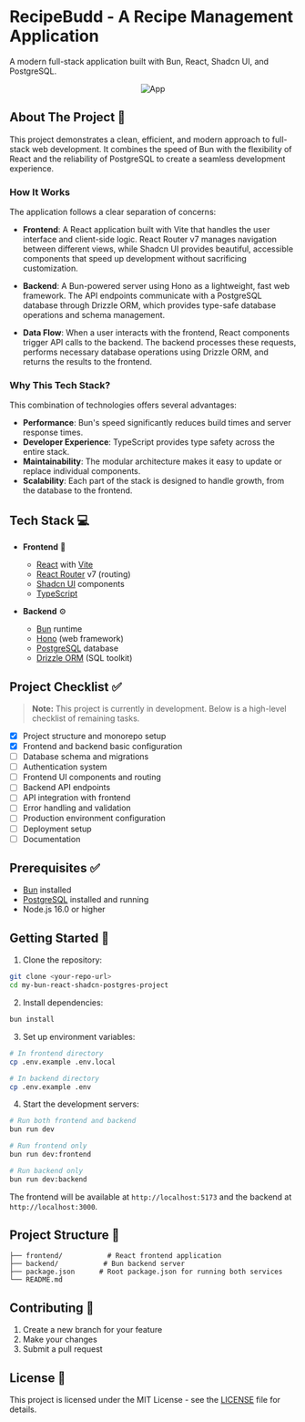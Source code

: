 # RecipeBudd - A Recipe Management Application

A modern full-stack application built with Bun, React, Shadcn UI, and PostgreSQL.

<div align="center">
  <img src="https://github.com/user-attachments/assets/b5dc8f10-30a0-45e0-aa5e-cf11caec721b" alt="App">
</div>

## About The Project 📖

This project demonstrates a clean, efficient, and modern approach to full-stack web development. It combines the speed of Bun with the flexibility of React and the reliability of PostgreSQL to create a seamless development experience.

### How It Works

The application follows a clear separation of concerns:

- **Frontend**: A React application built with Vite that handles the user interface and client-side logic. React Router v7 manages navigation between different views, while Shadcn UI provides beautiful, accessible components that speed up development without sacrificing customization.

- **Backend**: A Bun-powered server using Hono as a lightweight, fast web framework. The API endpoints communicate with a PostgreSQL database through Drizzle ORM, which provides type-safe database operations and schema management.

- **Data Flow**: When a user interacts with the frontend, React components trigger API calls to the backend. The backend processes these requests, performs necessary database operations using Drizzle ORM, and returns the results to the frontend.

### Why This Tech Stack?

This combination of technologies offers several advantages:

- **Performance**: Bun's speed significantly reduces build times and server response times.
- **Developer Experience**: TypeScript provides type safety across the entire stack.
- **Maintainability**: The modular architecture makes it easy to update or replace individual components.
- **Scalability**: Each part of the stack is designed to handle growth, from the database to the frontend.

## Tech Stack 💻

- **Frontend** 🎨
  - [React](https://react.dev) with [Vite](https://vitejs.dev)
  - [React Router](https://reactrouter.com) v7 (routing)
  - [Shadcn UI](https://ui.shadcn.com) components
  - [TypeScript](https://www.typescriptlang.org)
  
- **Backend** ⚙️
  - [Bun](https://bun.sh) runtime
  - [Hono](https://hono.dev) (web framework)
  - [PostgreSQL](https://www.postgresql.org) database
  - [Drizzle ORM](https://orm.drizzle.team) (SQL toolkit)

## Project Checklist ✅

> **Note:** This project is currently in development. Below is a high-level checklist of remaining tasks.

- [x] Project structure and monorepo setup
- [x] Frontend and backend basic configuration
- [ ] Database schema and migrations
- [ ] Authentication system
- [ ] Frontend UI components and routing
- [ ] Backend API endpoints
- [ ] API integration with frontend
- [ ] Error handling and validation
- [ ] Production environment configuration
- [ ] Deployment setup
- [ ] Documentation

## Prerequisites ✅

- [Bun](https://bun.sh) installed
- [PostgreSQL](https://www.postgresql.org/) installed and running
- Node.js 16.0 or higher

## Getting Started 🎯

1. Clone the repository:
```bash
git clone <your-repo-url>
cd my-bun-react-shadcn-postgres-project
```

2. Install dependencies:
```bash
bun install
```

3. Set up environment variables:
```bash
# In frontend directory
cp .env.example .env.local

# In backend directory
cp .env.example .env
```

4. Start the development servers:
```bash
# Run both frontend and backend
bun run dev

# Run frontend only
bun run dev:frontend

# Run backend only
bun run dev:backend
```

The frontend will be available at `http://localhost:5173` and the backend at `http://localhost:3000`.

## Project Structure 📁

```
├── frontend/           # React frontend application
├── backend/           # Bun backend server
├── package.json      # Root package.json for running both services
└── README.md
```

## Contributing 🤝

1. Create a new branch for your feature
2. Make your changes
3. Submit a pull request

## License 📝

This project is licensed under the MIT License - see the [LICENSE](LICENSE) file for details.
